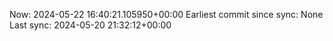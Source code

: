 Now: 2024-05-22 16:40:21.105950+00:00 Earliest commit since sync: None Last sync: 2024-05-20 21:32:12+00:00
